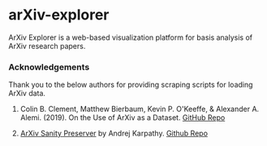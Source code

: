 # arXiv-explorer
ArXiv Explorer is a web-based visualization platform for basis analysis of ArXiv research papers.


### Acknowledgements
Thank you to the below authors for providing scraping scripts for loading ArXiv data.

1. Colin B. Clement, Matthew Bierbaum, Kevin P. O'Keeffe, & Alexander A. Alemi. (2019). On the Use of ArXiv as a Dataset. [GitHub Repo](https://github.com/mattbierbaum/arxiv-public-datasets)

2. [ArXiv Sanity Preserver](http://arxiv-sanity.com) by Andrej Karpathy. [Github Repo](https://github.com/karpathy/arxiv-sanity-preserver)
